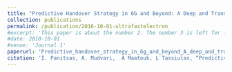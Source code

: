 ```yaml
---
title: "Predictive Handover Strategy in 6G and Beyond: A Deep and Transfer Learning Approach"
collection: publications
permalink: /publication/2016-10-01-ultrafastelectron
#excerpt: 'This paper is about the number 2. The number 3 is left for future work.'
#date: 2010-10-01
#venue: 'Journal 1'
paperurl: 'Predictive_handover_strategy_in_6g_and_beyond_A_deep_and_transfer_learning_approach.pdf'
citation: 'I. Panitsas, A. Mudvari,  A Maatouk, L Tassiulas, “Predictive Handover Strategy in 6G and Beyond: A Deep and Transfer Learning Approach” arXiv preprint arXiv:2404.08113, submission to IEEE Global Communications Conference (GLOBECOM), 2024'
---
```




